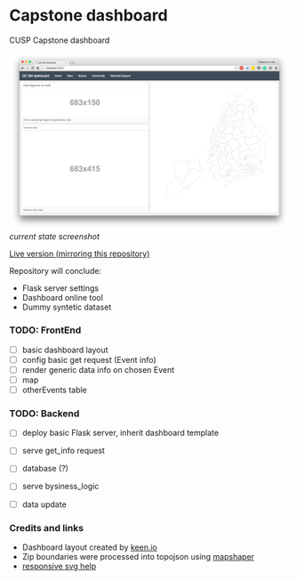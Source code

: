 # Capstone dashboard
CUSP Capstone dashboard

![current state](pImages/1.png)
*current state screenshot*

[Live version (mirroring this repository)](http://casyfill.github.io/Capstone_dashboard/)

Repository will conclude:
- Flask server settings
- Dashboard online tool
- Dummy syntetic dataset

### TODO: FrontEnd

- [ ] basic dashboard layout
- [ ] config basic get request (Event info)
- [ ] render generic data info on chosen Event
- [ ] map
- [ ] otherEvents table

### TODO: Backend

- [ ] deploy basic Flask server, inherit dashboard template
- [ ] serve get_info request
- [ ] database (?)
- [ ] serve bysiness_logic
- [ ] data update


### Credits and links
- Dashboard layout created by [keen.io](keen.io)
- Zip boundaries were processed into topojson using [mapshaper](www.mapshaper.org)
- [responsive svg help](http://stackoverflow.com/questions/9400615/whats-the-best-way-to-make-a-d3-js-visualisation-layout-responsive)

